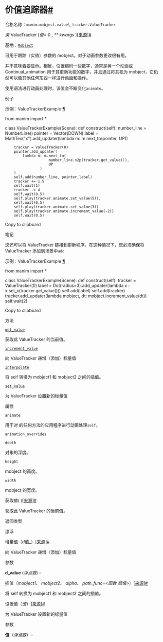 # 价值追踪器[#](#valuetracker "此标题的固定链接")

合格名称：`manim.mobject.value\_tracker.ValueTracker`

_类_ ValueTracker (_值= 0_ , _\*\* kwargs_ )[\[来源\]](../_modules/manim/mobject/value_tracker.html#ValueTracker)[#](#manim.mobject.value_tracker.ValueTracker "此定义的固定链接")

基地：[`Mobject`](manim.mobject.mobject.Mobject.html#manim.mobject.mobject.Mobject "manim.mobject.mobject.Mobject")

可用于跟踪（实值）参数的 mobject。对于动画参数更改很有用。

并不意味着要显示。相反，位置编码一些数字，通常是另一个动画或 Continual_animation 用于其更新功能的数字，并且通过将其视为 mobject，它仍然可以像其他任何东西一样进行动画和操作。

使用语法进行动画处理时，该值会不断变化`animate`。

例子

示例：ValueTrackerExample [¶](#valuetrackerexample)

from manim import \*

class ValueTrackerExample(Scene):
def construct(self):
number_line = NumberLine()
pointer = Vector(DOWN)
label = MathTex("x").add_updater(lambda m: m.next_to(pointer, UP))

        tracker = ValueTracker(0)
        pointer.add_updater(
            lambda m: m.next_to(
                        number_line.n2p(tracker.get_value()),
                        UP
                    )
        )
        self.add(number_line, pointer,label)
        tracker += 1.5
        self.wait(1)
        tracker -= 4
        self.wait(0.5)
        self.play(tracker.animate.set_value(5)),
        self.wait(0.5)
        self.play(tracker.animate.set_value(3))
        self.play(tracker.animate.increment_value(-2))
        self.wait(0.5)

Copy to clipboard

笔记

您还可以将 ValueTracker 链接到更新程序。在这种情况下，您必须确保将 ValueTracker 添加到场景中`add`

示例：ValueTrackerExample [¶](#valuetrackerexample)

from manim import \*

class ValueTrackerExample(Scene):
def construct(self):
tracker = ValueTracker(0)
label = Dot(radius=3).add_updater(lambda x : x.set_x(tracker.get_value()))
self.add(label)
self.add(tracker)
tracker.add_updater(lambda mobject, dt: mobject.increment_value(dt))
self.wait(2)

Copy to clipboard

方法

[`get_value`](#manim.mobject.value_tracker.ValueTracker.get_value "manim.mobject.value_tracker.ValueTracker.get_value")

获取此 ValueTracker 的当前值。

[`increment_value`](#manim.mobject.value_tracker.ValueTracker.increment_value "manim.mobject.value_tracker.ValueTracker.increment_value")

向 ValueTracker 递增（添加）标量值

[`interpolate`](#manim.mobject.value_tracker.ValueTracker.interpolate "manim.mobject.value_tracker.ValueTracker.interpolate")

将 self 转换为 mobject1 和 mobject2 之间的插值。

[`set_value`](#manim.mobject.value_tracker.ValueTracker.set_value "manim.mobject.value_tracker.ValueTracker.set_value")

为 ValueTracker 设置新的标量值

属性

`animate`

用于对 的任何方法的应用程序进行动画处理`self`。

`animation_overrides`

`depth`

对象的深度。

`height`

mobject 的高度。

`width`

mobject 的宽度。

获取值( )[\[来源\]](../_modules/manim/mobject/value_tracker.html#ValueTracker.get_value)[#](#manim.mobject.value_tracker.ValueTracker.get_value "此定义的固定链接")

获取此 ValueTracker 的当前值。

返回类型

漂浮

增量值（*d*值\_）[\[来源\]](../_modules/manim/mobject/value_tracker.html#ValueTracker.increment_value)[#](#manim.mobject.value_tracker.ValueTracker.increment_value "此定义的固定链接")

向 ValueTracker 递增（添加）标量值

参数

**d_value** (_浮点数_) –

插值（_mobject1_、 _mobject2_、 _alpha_、 _path_func=<函数 插值>_）[\[来源\]](../_modules/manim/mobject/value_tracker.html#ValueTracker.interpolate)[#](#manim.mobject.value_tracker.ValueTracker.interpolate "此定义的固定链接")

将 self 转换为 mobject1 和 mobject2 之间的插值。

设置值（_值_）[\[来源\]](../_modules/manim/mobject/value_tracker.html#ValueTracker.set_value)[#](#manim.mobject.value_tracker.ValueTracker.set_value "此定义的固定链接")

为 ValueTracker 设置新的标量值

参数

**值**（_浮点数_）–
